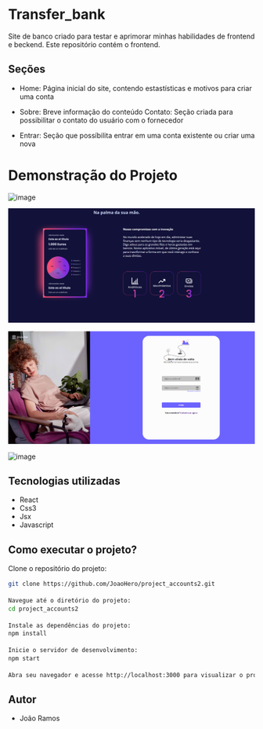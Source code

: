 # Transfer_bank

Site de banco criado para testar e aprimorar minhas habilidades de frontend e beckend. Este repositório contém o frontend.

## Seções

* Home: Página inicial do site, contendo estastísticas e motivos para criar uma conta

* Sobre: Breve informação do conteúdo
Contato: Seção criada para possibilitar o contato do usuário com o fornecedor

* Entrar: Seção que possíbilita entrar em uma conta existente ou criar uma nova

# Demonstração do Projeto

<div>

![image](https://github.com/JoaoHero/project_accounts2/assets/101435425/f7839076-3032-4bd5-95da-489d1b9fb3b1)

![image](image.png)

![image](image-1.png)

![image](https://github.com/JoaoHero/project_accounts2/assets/101435425/84712e15-97b0-4b5c-941c-e24ea3cd80b6)


</div>

## Tecnologias utilizadas

* React
* Css3
* Jsx
* Javascript

## Como executar o projeto?

Clone o repositório do projeto:

```bash
git clone https://github.com/JoaoHero/project_accounts2.git

Navegue até o diretório do projeto:
cd project_accounts2

Instale as dependências do projeto:
npm install

Inicie o servidor de desenvolvimento:
npm start

Abra seu navegador e acesse http://localhost:3000 para visualizar o projeto em execução.
```

## Autor

* João Ramos
